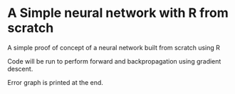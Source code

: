 # A Simple neural network with R from scratch

A simple proof of concept of a neural network built from scratch using R

Code will be run to perform forward and backpropagation using gradient descent.

Error graph is printed at the end.
